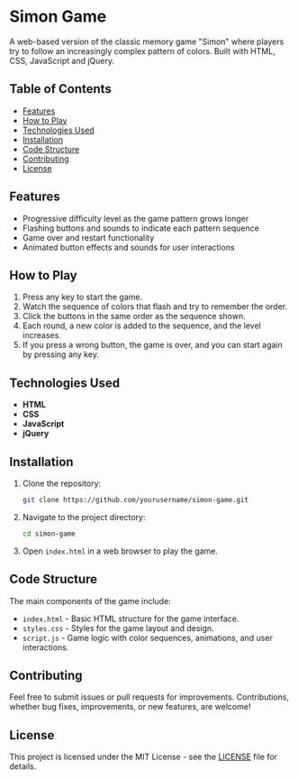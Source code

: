 # Simon Game

A web-based version of the classic memory game "Simon" where players try to follow an increasingly complex pattern of colors. Built with HTML, CSS, JavaScript and jQuery.

## Table of Contents

- [Features](#features)
- [How to Play](#how-to-play)
- [Technologies Used](#technologies-used)
- [Installation](#installation)
- [Code Structure](#code-structure)
- [Contributing](#contributing)
- [License](#license)

## Features

- Progressive difficulty level as the game pattern grows longer
- Flashing buttons and sounds to indicate each pattern sequence
- Game over and restart functionality
- Animated button effects and sounds for user interactions

## How to Play

1. Press any key to start the game.
2. Watch the sequence of colors that flash and try to remember the order.
3. Click the buttons in the same order as the sequence shown.
4. Each round, a new color is added to the sequence, and the level increases.
5. If you press a wrong button, the game is over, and you can start again by pressing any key.

## Technologies Used

- **HTML**
- **CSS**
- **JavaScript**
- **jQuery**

## Installation

1. Clone the repository:
   ```bash
   git clone https://github.com/yourusername/simon-game.git
   ```
2. Navigate to the project directory:
   ```bash
   cd simon-game
   ```
3. Open `index.html` in a web browser to play the game.

## Code Structure

The main components of the game include:

- `index.html` - Basic HTML structure for the game interface.
- `styles.css` - Styles for the game layout and design.
- `script.js` - Game logic with color sequences, animations, and user interactions.

## Contributing

Feel free to submit issues or pull requests for improvements. Contributions, whether bug fixes, improvements, or new features, are welcome!

## License
This project is licensed under the MIT License - see the [LICENSE](LICENSE) file for details.

